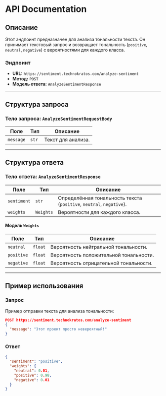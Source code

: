 # API Documentation 

## Описание
Этот эндпоинт предназначен для анализа тональности текста. Он принимает текстовый запрос и возвращает тональность (`positive`, `neutral`, `negative`) с вероятностями для каждого класса.

### Эндпоинт
- **URL:** `https://sentiment.technokratos.com/analyze-sentiment`
- **Метод:** `POST`
- **Модель ответа:** `AnalyzeSentimentResponse`

---

## Структура запроса

### Тело запроса: `AnalyzeSentimentRequestBody`

| Поле      | Тип  | Описание             |
|-----------|------|----------------------|
| `message` | `str`| Текст для анализа.   |

---

## Структура ответа

### Тело ответа: `AnalyzeSentimentResponse`

| Поле      | Тип     | Описание                                           |
|-----------|---------|----------------------------------------------------|
| `sentiment`| `str`  | Определённая тональность текста (`positive`, `neutral`, `negative`). |
| `weights` | `Weights` | Вероятности для каждого класса.                   |

#### Модель `Weights`

| Поле       | Тип   | Описание                            |
|------------|-------|-------------------------------------|
| `neutral`  | `float`| Вероятность нейтральной тональности.|
| `positive` | `float`| Вероятность положительной тональности.|
| `negative` | `float`| Вероятность отрицательной тональности.|

---

## Пример использования

### Запрос

Пример отправки текста для анализа тональности:

```json
POST https://sentiment.technokratos.com/analyze-sentiment
{
  "message": "Этот проект просто невероятный!"
}
```

### Ответ
```json
{
  "sentiment": "positive",
  "weights": {
    "neutral": 0.01,
    "positive": 0.98,
    "negative": 0.01
  }
}
```